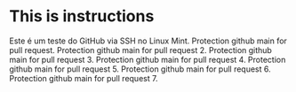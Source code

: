 # This is instructions
Este é um teste do GitHub via SSH no Linux Mint.
Protection github main for pull request.
Protection github main for pull request 2.
Protection github main for pull request 3.
Protection github main for pull request 4.
Protection github main for pull request 5.
Protection github main for pull request 6.
Protection github main for pull request 7.


